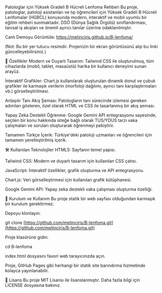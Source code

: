 Patologlar için Yüksek Gradeli B Hücreli Lenfoma Rehberi
Bu proje, patologlar, patoloji asistanları ve tıp öğrencileri için Yüksek Gradeli B Hücreli Lenfomalar (HGBCL) konusunda modern, interaktif ve mobil uyumlu bir eğitim rehberi sunmaktadır. DSÖ (Dünya Sağlık Örgütü) sınıflandırması, tanısal iş akışları ve önemli ayırıcı tanılar üzerine odaklanılmıştır.

Canlı Demoyu Görüntüle: https://metinciris.github.io/B-lenfoma/

(Not: Bu bir yer tutucu resimdir. Projenizin bir ekran görüntüsünü alıp bu linki güncelleyebilirsiniz.)

🌟 Özellikler
Modern ve Duyarlı Tasarım: Tailwind CSS ile oluşturulmuş, tüm cihazlarda (mobil, tablet, masaüstü) harika bir kullanıcı deneyimi sunan arayüz.

İnteraktif Grafikler: Chart.js kullanılarak oluşturulan dinamik donut ve çubuk grafikler ile karmaşık verilerin (morfoloji dağılımı, ayırıcı tanı karşılaştırmaları vb.) görselleştirilmesi.

Anlaşılır Tanı Akış Şeması: Patologların tanı sürecinde izlemesi gereken adımları gösteren, özel olarak HTML ve CSS ile tasarlanmış bir akış şeması.

Yapay Zeka Destekli Öğrenme: Google Gemini API entegrasyonu sayesinde, seçilen bir konu hakkında isteğe bağlı olarak TUS/YDUS tarzı vaka çalışmaları ve soruları oluşturarak öğrenmeyi pekiştirir.

Tamamen Türkçe İçerik: Türkiye'deki patoloji uzmanları ve öğrencileri için tamamen yerelleştirilmiş içerik.

🛠️ Kullanılan Teknolojiler
HTML5: Sayfanın temel yapısı.

Tailwind CSS: Modern ve duyarlı tasarım için kullanılan CSS çatısı.

JavaScript: İnteraktif özellikler, grafik oluşturma ve API entegrasyonu.

Chart.js: Veri görselleştirmesi için kullanılan grafik kütüphanesi.

Google Gemini API: Yapay zeka destekli vaka çalışması oluşturma özelliği.

🚀 Kurulum ve Kullanım
Bu proje statik bir web sayfası olduğundan karmaşık bir kurulum gerektirmez.

Depoyu klonlayın:

git clone [https://github.com/metinciris/B-lenfoma.git](https://github.com/metinciris/B-lenfoma.git)

Proje klasörüne gidin:

cd B-lenfoma

index.html dosyasını favori web tarayıcınızda açın.

Proje, GitHub Pages gibi herhangi bir statik site barındırma hizmetinde kolayca yayınlanabilir.

📄 Lisans
Bu proje MIT Lisansı ile lisanslanmıştır. Daha fazla bilgi için LICENSE dosyasına bakınız.
